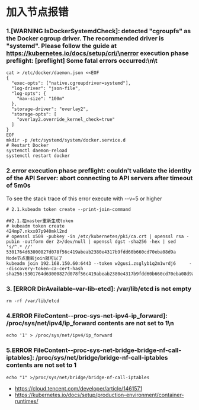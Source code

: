 # 加入节点报错

### 1.[WARNING IsDockerSystemdCheck]: detected \"cgroupfs\" as the Docker cgroup driver. The recommended driver is \"systemd\". Please follow the guide at https://kubernetes.io/docs/setup/cri/\nerror execution phase preflight: [preflight] Some fatal errors occurred:\n\t
```shell
cat > /etc/docker/daemon.json <<EOF
{
  "exec-opts": ["native.cgroupdriver=systemd"],
  "log-driver": "json-file",
  "log-opts": {
    "max-size": "100m"
  },
  "storage-driver": "overlay2",
  "storage-opts": [
    "overlay2.override_kernel_check=true"
  ]
}
EOF
mkdir -p /etc/systemd/system/docker.service.d
# Restart Docker
systemctl daemon-reload
systemctl restart docker
```
### 2.error execution phase preflight: couldn't validate the identity of the API Server: abort connecting to API servers after timeout of 5m0s
To see the stack trace of this error execute with --v=5 or higher
```shell
# 2.1.kubeadm token create --print-join-command

##2.1.在master重新生成token
# kubeadm token create
424mp7.nkxx07p940mkl2nd
# openssl x509 -pubkey -in /etc/kubernetes/pki/ca.crt | openssl rsa -pubin -outform der 2>/dev/null | openssl dgst -sha256 -hex | sed 's/^.* //'
5301764d63000827d078f56c419abeab2380e4317b9fdd60b660cd70eba08d9a
Node节点重新join就可以了
kubeadm join 192.168.150.60:6443 --token w2gusi.zsglyb1q2m1wrdj6     --discovery-token-ca-cert-hash sha256:5301764d63000827d078f56c419abeab2380e4317b9fdd60b660cd70eba08d9a
````
### 3. [ERROR DirAvailable–var-lib-etcd]: /var/lib/etcd is not empty 
```shell
rm -rf /var/lib/etcd
````
### 4.ERROR FileContent--proc-sys-net-ipv4-ip_forward]: /proc/sys/net/ipv4/ip_forward contents are not set to 1\n
```shell
echo '1' > /proc/sys/net/ipv4/ip_forward
````
### 5.ERROR FileContent--proc-sys-net-bridge-bridge-nf-call-iptables]: /proc/sys/net/bridge/bridge-nf-call-iptables contents are not set to 1
```shell
echo "1" >/proc/sys/net/bridge/bridge-nf-call-iptables
````

- https://cloud.tencent.com/developer/article/1461571
- https://kubernetes.io/docs/setup/production-environment/container-runtimes/